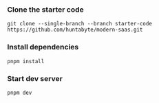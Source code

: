 
### Clone the starter code
```Shell
git clone --single-branch --branch starter-code https://github.com/huntabyte/modern-saas.git
```

### Install dependencies
```Shell
pnpm install
```

### Start dev server
```Shell
pnpm dev
```
